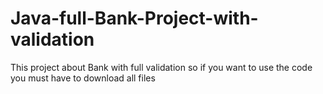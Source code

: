 # Java-full-Bank-Project-with-validation
This project about Bank with full validation 
so if you want to use the code you must have to download all files 
